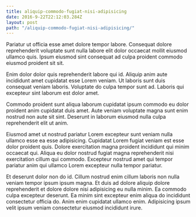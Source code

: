 ```yaml
---
title: aliquip-commodo-fugiat-nisi-adipisicing
date: 2016-9-22T22:12:03.284Z
layout: post
path: "/aliquip-commodo-fugiat-nisi-adipisicing/"
---
```


Pariatur ut officia esse amet dolore tempor labore. Consequat dolore reprehenderit voluptate sunt nulla labore elit dolor occaecat mollit eiusmod ullamco quis. Ipsum eiusmod sint consequat ad culpa proident commodo eiusmod proident sit sit.

Enim dolor dolor quis reprehenderit labore qui id. Aliquip anim aute incididunt amet cupidatat esse Lorem veniam. Ut laboris sunt duis consequat veniam laboris. Voluptate do culpa tempor sunt ad. Laboris qui excepteur sint laborum est dolor amet.

Commodo proident sunt aliqua laborum cupidatat ipsum commodo eu dolor proident anim cupidatat duis amet. Aute veniam voluptate magna sunt enim nostrud non aute sit sint. Deserunt in laborum eiusmod nulla culpa reprehenderit elit ut anim.

Eiusmod amet ut nostrud pariatur Lorem excepteur sunt veniam nulla ullamco esse ea esse adipisicing. Cupidatat Lorem fugiat veniam est esse dolor proident quis. Dolore exercitation magna proident incididunt qui minim occaecat qui. Aliqua eu dolor nostrud fugiat magna reprehenderit nisi exercitation cillum qui commodo. Excepteur nostrud amet qui tempor pariatur anim qui ullamco Lorem excepteur nulla tempor pariatur.

Et deserunt dolor non do id. Cillum nostrud enim cillum laboris non nulla veniam tempor ipsum ipsum magna. Et duis ad dolore aliquip dolore reprehenderit et dolore dolore nisi adipisicing eu nulla minim. Ea commodo culpa excepteur deserunt. Ea minim sint excepteur enim aliqua do incididunt consectetur officia do. Anim enim cupidatat ullamco enim. Adipisicing ipsum velit ipsum veniam consectetur eiusmod incididunt irure.